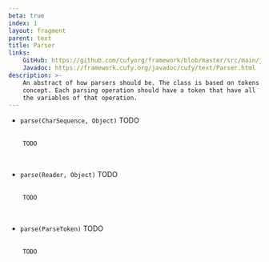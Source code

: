```yaml
---
beta: true
index: 1
layout: fragment
parent: text
title: Parser
links:
    GitHub: https://github.com/cufyorg/framework/blob/master/src/main/java/cufy/text/Parser.java
    Javadoc: https://framework.cufy.org/javadoc/cufy/text/Parser.html
description: >-
    An abstract of how parsers should be. The class is based on tokens
    concept. Each parsing operation should have a token that have all
    the variables of that operation.
---
```


- `parse(CharSequence, Object)` TODO
<br><br>
```java 
    TODO
```
<br>

- `parse(Reader, Object)` TODO
<br><br>
```java 
    TODO 
```
<br>

- `parse(ParseToken)` TODO
<br><br>
```java 
    TODO
```